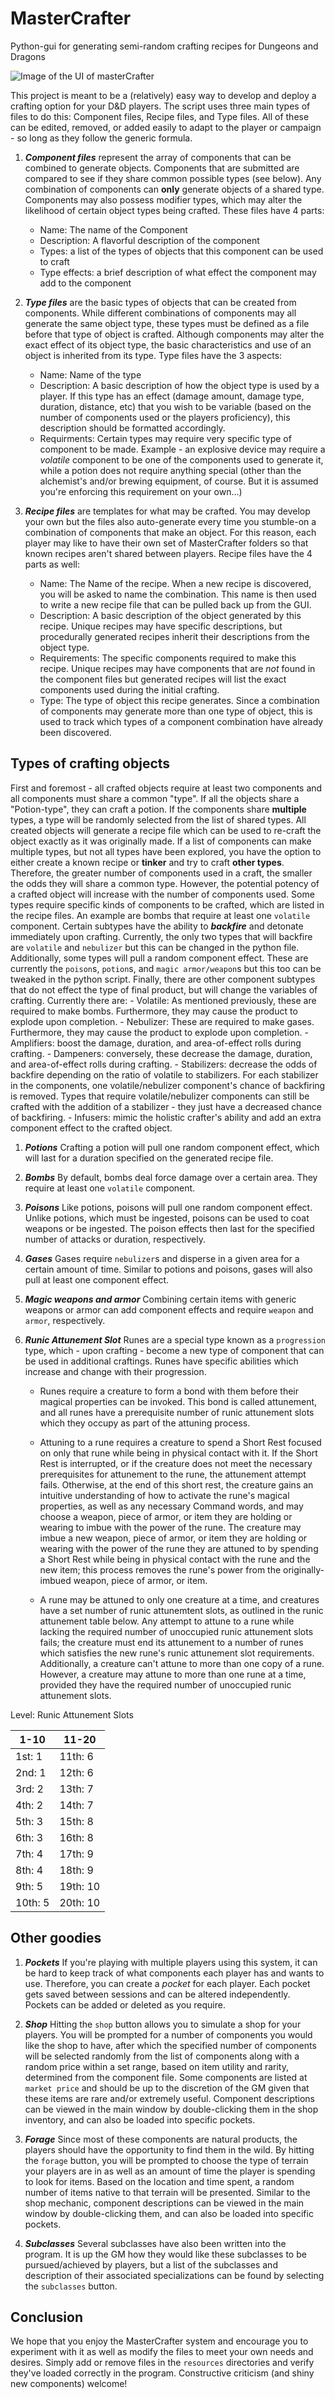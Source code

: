 # MasterCrafter
Python-gui for generating semi-random crafting recipes for Dungeons and Dragons

![Image of the UI of masterCrafter](https://github.com/grendelsLaw/MasterCrafter/blob/main/resources/images/mastercrafter.png)

  This project is meant to be a (relatively) easy way to develop and deploy a crafting option for your D&D players. The script uses three main types of files to do this: Component files, Recipe files, and Type files. All of these can be edited, removed, or added easily to adapt to the player or campaign - so long as they follow the generic formula.

1) ___Component files___ represent the array of components that can be combined to generate objects. Components that are submitted are compared to see if they share common possible types (see below). Any combination of components can **only** generate objects of a shared type. Components may also possess modifier types, which may alter the likelihood of certain object types being crafted. These files have 4 parts:
    - Name: The name of the Component
    - Description: A flavorful description of the component
    - Types: a list of the types of objects that this component can be used to craft
    - Type effects: a brief description of what effect the component may add to the component

2) ___Type files___ are the basic types of objects that can be created from components. While different combinations of components may all generate the same object type, these types must be defined as a file before that type of object is crafted. Although components may alter the exact effect of its object type, the basic characteristics and use of an object is inherited from its type. Type files have the 3 aspects:
    - Name: Name of the type
    - Description: A basic description of how the object type is used by a player. If this type has an effect (damage amount, damage type, duration, distance, etc) that you wish to be variable (based on the number of components used or the players proficiency), this description should be formatted accordingly.
    - Requirments: Certain types may require very specific type of component to be made. Example - an explosive device may require a *volatile* component to be one of the components used to generate it, while a potion does not require anything special (other than the alchemist's and/or brewing equipment, of course. But it is assumed you're enforcing this requirement on your own...)

3) ___Recipe files___ are templates for what may be crafted. You may develop your own but the files also auto-generate every time you stumble-on a combination of components that make an object. For this reason, each player may like to have their own set of MasterCrafter folders so that known recipes aren't shared between players. Recipe files have the 4 parts as well:
    - Name: The Name of the recipe. When a new recipe is discovered, you will be asked to name the combination. This name is then used to write a new recipe file that can be pulled back up from the GUI.
    - Description: A basic description of the object generated by this recipe. Unique recipes may have specific descriptions, but procedurally generated recipes inherit their descriptions from the object type.
    - Requirements: The specific components required to make this recipe. Unique recipes may have components that are *not* found in the component files but generated recipes will list the exact components used during the initial crafting.
    - Type: The type of object this recipe generates. Since a combination of components may generate more than one type of object, this is used to track which types of a component combination have already been discovered.

## Types of crafting objects
  First and foremost - all crafted objects require at least two components and all components must share a common "type". If all the objects share a "Potion-type", they can craft a potion. If the components share __multiple__ types, a type will be randomly selected from the list of shared types. All created objects will generate a recipe file which can be used to re-craft the object exactly as it was originally made. If a list of components can make multiple types, but not all types have been explored, you have the option to either create a known recipe or __tinker__ and try to craft __other types__. Therefore, the greater number of components used in a craft, the smaller the odds they will share a common type. However, the potential potency of a crafted object will increase with the number of components used. Some types require specific kinds of components to be crafted, which are listed in the recipe files. An example are bombs that require at least one `volatile` component. Certain subtypes have the ability to ___backfire___ and detonate immediately upon crafting. Currently, the only two types that will backfire are `volatile` and `nebulizer` but this can be changed in the python file. Additionally, some types will pull a random component effect. These are currently the `poison`s, `potion`s, and `magic armor/weapon`s but this too can be tweaked in the python script. Finally, there are other component subtypes that do not effect the type of final product, but will change the variables of crafting. Currently there are:
    - Volatile: As mentioned previously, these are required to make bombs. Furthermore, they may cause the product to explode upon completion.
    - Nebulizer: These are required to make gases. Furthermore, they may cause the product to explode upon completion.
    - Amplifiers: boost the damage, duration, and area-of-effect rolls during crafting.
    - Dampeners: conversely, these decrease the damage, duration, and area-of-effect rolls during crafting.
    - Stabilizers: decrease the odds of backfire depending on the ratio of volatile to stabilizers. For each stabilizer in the components, one volatile/nebulizer component's chance of backfiring is removed. Types that require volatile/nebulizer components can still be crafted with the addition of a stabilizer - they just have a decreased chance of backfiring.
    - Infusers: mimic the holistic crafter's ability and add an extra component effect to the crafted object.

1) ___Potions___ Crafting a potion will pull one random component effect, which will last for a duration specified on the generated recipe file.

2) ___Bombs___ By default, bombs deal force damage over a certain area. They require at least one `volatile` component.

3) ___Poisons___ Like potions, poisons will pull one random component effect. Unlike potions, which must be ingested, poisons can be used to coat weapons or be ingested. The poison effects then last for the specified number of attacks or duration, respectively.

4) ___Gases___ Gases require `nebulizer`s and disperse in a given area for a certain amount of time. Similar to potions and poisons, gases will also pull at least one component effect.

5) ___Magic weapons and armor___ Combining certain items with generic weapons or armor can add component effects and require `weapon` and `armor`, respectively.

6) ___Runic Attunement Slot___ Runes are a special type known as a `progression` type, which - upon crafting - become a new type of component that can be used in additional craftings. Runes have specific abilities  which increase and change with their progression.
	- Runes require a creature to form a bond with them before their magical properties can be invoked. This bond is called attunement, and all runes have a prerequisite number of runic attunement slots which they occupy as part of the attuning process.
	- Attuning to a rune requires a creature to spend a Short Rest focused on only that rune while being in physical contact with it. If the Short Rest is interrupted, or if the creature does not meet the necessary prerequisites for attunement to the rune, the attunement attempt fails. Otherwise, at the end of this short rest, the creature gains an intuitive understanding of how to activate the rune's magical properties, as well as any necessary Command words, and may choose a weapon, piece of armor, or item they are holding or wearing to imbue with the power of the rune. The creature may imbue a new weapon, piece of armor, or item they are holding or wearing with the power of the rune they are attuned to by spending a Short Rest while being in physical contact with the rune and the new item; this process removes the rune's power from the originally-imbued weapon, piece of armor, or item.

	- A rune may be attuned to only one creature at a time, and creatures have a set number of runic attunemtent slots, as outlined in the runic attunement table below. Any attempt to attune to a rune while lacking the required number of unoccupied runic attunement slots fails; the creature must end its attunement to a number of runes which satisfies the new rune's runic attunement slot requirements. Additionally, a creature can't attune to more than one copy of a rune. However, a creature may attune to more than one rune at a time, provided they have the required number of unoccupied runic attunement slots.

  Level: Runic Attunement Slots

  1-10 | 11-20
--- | ---
1st:		1   | 11th:  6
2nd:		1   | 12th: 	6
3rd:		2   | 13th: 	7
4th:		2   | 14th: 	7
5th:		3   | 15th: 	8
6th:		3   | 16th: 	8
7th:		4   | 17th: 	9
8th:		4   | 18th: 	9
9th:		5   | 19th: 	10
10th: 	5   | 20th: 	10

## Other goodies
1) ___Pockets___ If you're playing with multiple players using this system, it can be hard to keep track of what components each player has and wants to use. Therefore, you can create a *pocket* for each player. Each pocket gets saved between sessions and can be altered independently. Pockets can be added or deleted as you require.

2) ___Shop___ Hitting the `shop` button allows you to simulate a shop for your players. You will be prompted for a number of components you would like the shop to have, after which the specified number of components will be selected randomly from the list of components along with a random price within a set range, based on item utility and rarity, determined from the component file. Some components are listed at `market price` and should be up to the discretion of the GM given that these items are rare and/or extremely useful. Component descriptions can be viewed in the main window by double-clicking them in the shop inventory, and can also be loaded into specific pockets.

3) ___Forage___ Since most of these components are natural products, the players should have the opportunity to find them in the wild. By hitting the `forage` button, you will be prompted to choose the type of terrain your players are in as well as an amount of time the player is spending to look for items. Based on the location and time spent, a random number of items native to that terrain will be presented. Similar to the shop mechanic, component descriptions can be viewed in the main window by double-clicking them, and can also be loaded into specific pockets.

4) ___Subclasses___ Several subclasses have also been written into the program. It is up the GM how they would like these subclasses to be pursued/achieved by players, but a list of the subclasses and description of their associated specializations can be found by selecting the `subclasses` button.

## Conclusion
  We hope that you enjoy the MasterCrafter system and encourage you to experiment with it as well as modify the files to meet your own needs and desires. Simply add or remove files in the `resources` directories and verify they've loaded correctly in the program. Constructive criticism (and shiny new components) welcome!
